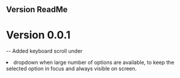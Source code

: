 ## Version ReadMe

# Version 0.0.1
--  Added keyboard scroll under <li> dropdown when large number of options are available, 
    to keep the selected option in focus and always visible on screen.